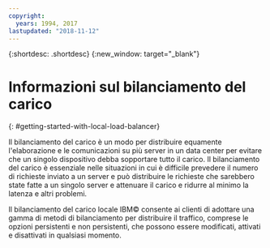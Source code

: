 ```yaml
---
copyright:
  years: 1994, 2017
lastupdated: "2018-11-12"
---
```


{:shortdesc: .shortdesc}
{:new_window: target="_blank"}

# Informazioni sul bilanciamento del carico
{: #getting-started-with-local-load-balancer}

Il bilanciamento del carico è un modo per distribuire equamente l'elaborazione e le comunicazioni su più server in un data center per evitare che un singolo dispositivo debba sopportare tutto il carico. Il bilanciamento del carico è essenziale nelle situazioni in cui è difficile prevedere il numero di richieste inviato a un server e può distribuire le richieste che sarebbero state fatte a un singolo server e attenuare il carico e ridurre al minimo la latenza e altri problemi. 

Il bilanciamento del carico locale IBM© consente ai clienti di adottare una gamma di metodi di bilanciamento per distribuire il traffico, comprese le opzioni persistenti e non persistenti, che possono essere modificati, attivati e disattivati in qualsiasi momento. 
